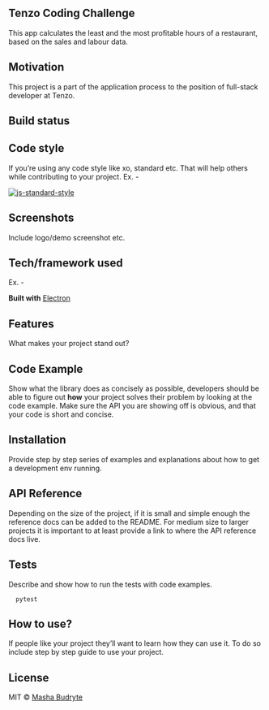 ## Tenzo Coding Challenge
This app calculates the least and the most profitable hours of a restaurant, based on the sales  and labour data.

## Motivation
This project is a part of the application process to the position of full-stack developer at Tenzo.

## Build status


## Code style
If you’re using any code style like xo, standard etc. That will help others while contributing to your project. Ex. -

[![js-standard-style](https://img.shields.io/badge/code%20style-standard-brightgreen.svg?style=flat)](https://github.com/feross/standard)

## Screenshots
Include logo/demo screenshot etc.

## Tech/framework used
Ex. -

<b>Built with</b>
[Electron](https://electron.atom.io)

## Features
What makes your project stand out?

## Code Example
Show what the library does as concisely as possible, developers should be able to figure out **how** your project solves their problem by looking at the code example. Make sure the API you are showing off is obvious, and that your code is short and concise.

## Installation
Provide step by step series of examples and explanations about how to get a development env running.

## API Reference

Depending on the size of the project, if it is small and simple enough the reference docs can be added to the README. For medium size to larger projects it is important to at least provide a link to where the API reference docs live.

## Tests
Describe and show how to run the tests with code examples.
```
  pytest
```

## How to use?
If people like your project they’ll want to learn how they can use it. To do so include step by step guide to use your project.


## License

MIT © [Masha Budryte](https://github.com/m-budryte/tenzo_tt)
